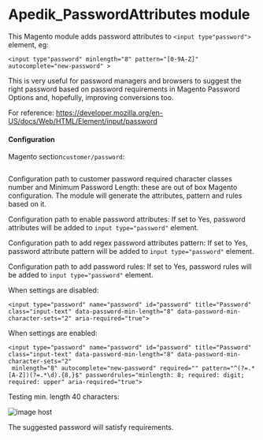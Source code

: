 # Apedik_PasswordAttributes module

This Magento module adds password attributes to `<input type"password">` element, eg:

```<input type"password" minlength="8" pattern="[0-9A-Z]"  autocomplete="new-password" >```

This is very useful for password managers and browsers to suggest the right password based on password requirements in Magento Password Options and, hopefully, improving conversions too.

For reference: https://developer.mozilla.org/en-US/docs/Web/HTML/Element/input/password

#### Configuration

Magento section`customer/password`:

<img src="https://images2.imgbox.com/9e/06/48dAltAs_o.png" alt=""/>

Configuration path to customer password required character classes number and Minimum Password Length: these are out of box Magento configuration. The module will generate the attributes, pattern and rules based on it.

Configuration path to enable password attributes: If set to Yes, password attributes will be added to `input type="password"` element.

Configuration path to add regex password attributes pattern: If set to Yes, password attribute pattern will be added to `input type="password"` element.

Configuration path to add password rules: If set to Yes, password rules will be added to `input type="password"` element.

When settings are disabled:
```
<input type="password" name="password" id="password" title="Password" class="input-text" data-password-min-length="8" data-password-min-character-sets="2" aria-required="true">
```

When settings are enabled:
```
<input type="password" name="password" id="password" title="Password" class="input-text" data-password-min-length="8" data-password-min-character-sets="2"
 minlength="8" autocomplete="new-password" required="" pattern="^(?=.*[A-Z])(?=.*\d).{8,}$" passwordrules="minlength: 8; required: digit; required: upper" aria-required="true">
```

Testing min. length 40 characters:

<img src="https://images2.imgbox.com/ae/1d/tKdWPWw5_o.png" alt="image host"/>

The suggested password will satisfy requirements.
